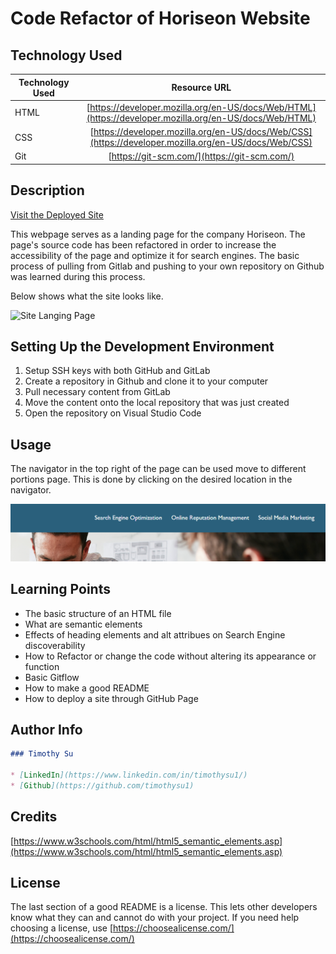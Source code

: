 # Code Refactor of Horiseon Website

## Technology Used 

| Technology Used         | Resource URL           | 
| ------------- |:-------------:| 
| HTML    | [https://developer.mozilla.org/en-US/docs/Web/HTML](https://developer.mozilla.org/en-US/docs/Web/HTML) | 
| CSS     | [https://developer.mozilla.org/en-US/docs/Web/CSS](https://developer.mozilla.org/en-US/docs/Web/CSS)      |   
| Git | [https://git-scm.com/](https://git-scm.com/)     |    

## Description 

[Visit the Deployed Site](https://timothysu1.github.io/horiseon-code-refactor)

This webpage serves as a landing page for the company Horiseon. The page's source code has been refactored in order to increase the accessibility of the page and optimize it for search engines. The basic process of pulling from Gitlab and pushing to your own repository on Github was learned during this process. 

Below shows what the site looks like.



![Site Langing Page](./assets/readme-assets/site.gif)

## Setting Up the Development Environment

1. Setup SSH keys with both GitHub and GitLab
2. Create a repository in Github and clone it to your computer 
3. Pull necessary content from GitLab
4. Move the content onto the local repository that was just created
5. Open the repository on Visual Studio Code

## Usage 

The navigator in the top right of the page can be used move to different portions page. This is done by clicking on the desired location in the navigator.

![Navigator](./assets/readme-assets/Screenshot%20(13).png)

## Learning Points 

* The basic structure of an HTML file
* What are semantic elements
* Effects of heading elements and alt attribues on Search Engine discoverability
* How to Refactor or change the code without altering its appearance or function 
* Basic Gitflow
* How to make a good README
* How to deploy a site through GitHub Page

## Author Info

```md
### Timothy Su

* [LinkedIn](https://www.linkedin.com/in/timothysu1/)
* [Github](https://github.com/timothysu1)
```

## Credits

[https://www.w3schools.com/html/html5_semantic_elements.asp](https://www.w3schools.com/html/html5_semantic_elements.asp)

## License

The last section of a good README is a license. This lets other developers know what they can and cannot do with your project. If you need help choosing a license, use [https://choosealicense.com/](https://choosealicense.com/)

